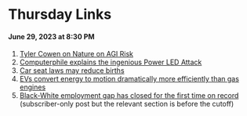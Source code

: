 # Thursday Links
#### June 29, 2023 at 8:30 PM

1. [Tyler Cowen on Nature on AGI Risk](https://marginalrevolution.com/marginalrevolution/2023/06/nature-on-agi-risk.html)
2. [Computerphile explains the ingenious Power LED Attack](https://www.youtube.com/watch?v=vXe8pe18MNk&ab_channel=Computerphile)
3. [Car seat laws may reduce births](https://twitter.com/emollick/status/1674195345964769281)
4. [EVs convert energy to motion dramatically more efficiently than gas engines](https://open.substack.com/pub/hannahritchie/p/inefficiency-ice?r=4ir7u&utm_campaign=post&utm_medium=web)
5. [Black-White employment gap has closed for the first time on record](https://substack.com/inbox/post/129551748) (subscriber-only post but the relevant section is before the cutoff)
